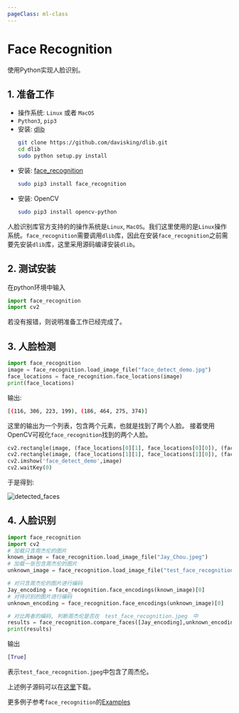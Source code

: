 ```yaml
---
pageClass: ml-class
---
```


# Face Recognition
使用Python实现人脸识别。

## 1. 准备工作
- 操作系统: `Linux` 或者 `MacOS`
- `Python3`, `pip3`
- 安装: [dlib](https://github.com/davisking/dlib)
    ``` bash
    git clone https://github.com/davisking/dlib.git
    cd dlib
    sudo python setup.py install
    ```
- 安装: [face_recognition](https://github.com/ageitgey/face_recognition)
    ``` bash
    sudo pip3 install face_recognition
    ```
- 安装: OpenCV
    ``` bash
    sudo pip3 install opencv-python
    ```
人脸识别库官方支持的的操作系统是`Linux`, `MacOS`。我们这里使用的是`Linux`操作系统。`face_recognition`需要调用`dlib`库，因此在安装`face_recognition`之前需要先安装`dlib`库，这里采用源码编译安装`dlib`。

## 2. 测试安装
在python环境中输入
``` python
import face_recognition
import cv2
```
若没有报错，则说明准备工作已经完成了。

## 3. 人脸检测
``` python
import face_recognition
image = face_recognition.load_image_file("face_detect_demo.jpg")
face_locations = face_recognition.face_locations(image)
print(face_locations)
```
输出:
```bash
[(116, 306, 223, 199), (186, 464, 275, 374)]
```
这里的输出为一个列表，包含两个元素，也就是找到了两个人脸。
接着使用OpenCV可视化`face_recognition`找到的两个人脸。

```python
cv2.rectangle(image, (face_locations[0][1], face_locations[0][0]), (face_locations[0][3], face_locations[0][2]), (0,123,234), 2)
cv2.rectangle(image, (face_locations[1][1], face_locations[1][0]), (face_locations[1][3], face_locations[1][2]), (0,123,234), 2)
cv2.imshow('face_detect_demo',image)
cv2.waitKey(0)
```
于是得到:

![detected_faces](/images/ml/face_recognition/detected_faces.png)

## 4. 人脸识别
```python
import face_recognition
import cv2
# 加载只含周杰伦的图片
known_image = face_recognition.load_image_file("Jay_Chou.jpeg")
# 加载一张包含周杰伦的图片
unknown_image = face_recognition.load_image_file("test_face_recognition.jpeg")

# 对只含周杰伦的图片进行编码
Jay_encoding = face_recognition.face_encodings(known_image)[0]
# 对待识别的图片进行编码
unknown_encoding = face_recognition.face_encodings(unknown_image)[0]

# 对比两者的编码, 判断周杰伦是否在　test_face_recognition.jpeg　中
results = face_recognition.compare_faces([Jay_encoding],unknown_encoding)
print(results)
```
输出
```python
[True]
```
表示`test_face_recognition.jpeg`中包含了周杰伦。

上述例子源码可以在[这里](https://github.com/way2ml/codeSource/tree/master/ml/face_recognition)下载。

更多例子参考`face_recognition`的[Examples](https://github.com/ageitgey/face_recognition)



<Valine></Valine>